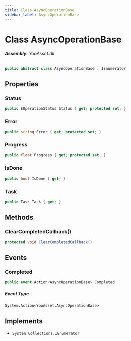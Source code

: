 ```yaml
---
title: Class AsyncOperationBase
sidebar_label: AsyncOperationBase
---
```

# Class AsyncOperationBase


###### **Assembly**: YooAsset.dll

```csharp title="Declaration"
public abstract class AsyncOperationBase : IEnumerator
```
## Properties
### Status


```csharp title="Declaration"
public EOperationStatus Status { get; protected set; }
```
### Error


```csharp title="Declaration"
public string Error { get; protected set; }
```
### Progress


```csharp title="Declaration"
public float Progress { get; protected set; }
```
### IsDone


```csharp title="Declaration"
public bool IsDone { get; }
```
### Task


```csharp title="Declaration"
public Task Task { get; }
```
## Methods
### ClearCompletedCallback()


```csharp title="Declaration"
protected void ClearCompletedCallback()
```
## Events
### Completed


```csharp title="Declaration"
public event Action<AsyncOperationBase> Completed
```
##### Event Type
`System.Action<YooAsset.AsyncOperationBase>`

## Implements

* `System.Collections.IEnumerator`
